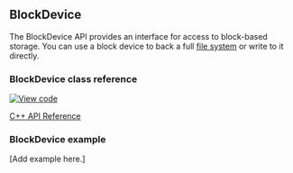 ## BlockDevice

The BlockDevice API provides an interface for access to block-based storage. You can use a block device to back a full [file system](https://os.mbed.com/docs/v5.7/reference/contributing-storage.html#contributing-filesystem) or write to it directly.

### BlockDevice class reference

[![View code](https://www.mbed.com/embed/?type=library)](http://os-doc-builder.test.mbed.com/docs/v5.7/mbed-os-api-doxy/class_block_device.html)

<a href="https://github.com/ARMmbed/mbed-os/blob/master/features/filesystem/bd/BlockDevice.h" target="_blank">C++ API Reference</a>

### BlockDevice example

[Add example here.]
